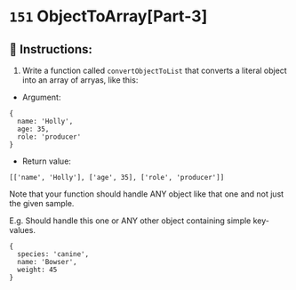 # `151` ObjectToArray[Part-3]

## 📝 Instructions:

1. Write a function called `convertObjectToList` that converts a literal object into an array of arryas, like this:

+ Argument:

```Js
{
  name: 'Holly',
  age: 35,
  role: 'producer'
}
```
+ Return value:

```Js
[['name', 'Holly'], ['age', 35], ['role', 'producer']]
```

Note that your function should handle ANY object like that one and not just the given sample.

E.g. Should handle this one or ANY other object containing simple key-values.

```Js
{
  species: 'canine',
  name: 'Bowser',
  weight: 45
}
```
